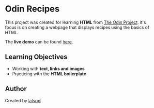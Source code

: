 # Odin Recipes

This project was created for learning **HTML** from [The Odin Project](https://www.theodinproject.com/lessons/foundations-recipes). It's focus is on creating a webpage that displays 
recipes using the basics of HTML.

The **live demo** can be found [here](https://latsonj.github.io/odin-recipes/).

## Learning Objectives

 - Working with **text, links and images**
 - Practicing with the **HTML boilerplate** 

## Author

Created by [latsonj](https://github.com/latsonj)